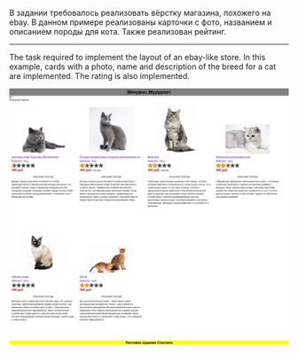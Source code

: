 В задании требовалось реализовать вёрстку магазина, похожего на ebay.
В данном примере реализованы карточки с фото, названием и описанием породы для кота. Также реализован рейтинг.

---------------------------------------------

The task required to implement the layout of an ebay-like store.
In this example, cards with a photo, name and description of the breed for a cat are implemented. The rating is also implemented.

![Иллюстрация к проекту](https://github.com/mr-bronzebeard/practice/blob/main/html-css/results-img/image-1.png)
